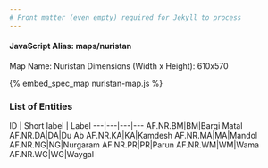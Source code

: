 ```yaml
---
# Front matter (even empty) required for Jekyll to process
---
```


#### JavaScript Alias: maps/nuristan

Map Name: Nuristan
Dimensions (Width x Height): 610x570



{% embed_spec_map nuristan-map.js %}

### List of Entities

ID | Short label | Label
---|---|---|---
AF.NR.BM|BM|Bargi Matal
AF.NR.DA|DA|Du Ab
AF.NR.KA|KA|Kamdesh
AF.NR.MA|MA|Mandol
AF.NR.NG|NG|Nurgaram
AF.NR.PR|PR|Parun
AF.NR.WM|WM|Wama
AF.NR.WG|WG|Waygal
